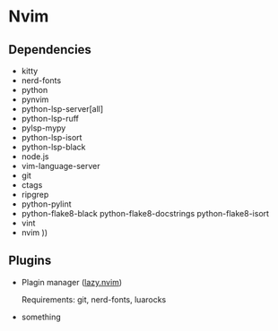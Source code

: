 # Nvim

## Dependencies

- kitty
- nerd-fonts
- python
- pynvim
- python-lsp-server[all]
- python-lsp-ruff
- pylsp-mypy
- python-lsp-isort
- python-lsp-black
- node.js
- vim-language-server
- git
- ctags
- ripgrep
- python-pylint
- python-flake8-black python-flake8-docstrings python-flake8-isort 
- vint
- nvim ))

## Plugins

- Plagin manager ([lazy.nvim](https://github.com/folke/lazy.nvim?tab=readme-ov-file))

    Requirements: git, nerd-fonts, luarocks

- something
